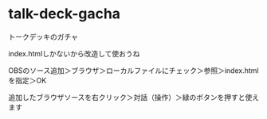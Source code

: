 # talk-deck-gacha
トークデッキのガチャ

index.htmlしかないから改造して使おうね

OBSのソース追加＞ブラウザ＞ローカルファイルにチェック＞参照＞index.htmlを指定＞OK

追加したブラウザソースを右クリック＞対話（操作）＞緑のボタンを押すと使えます
